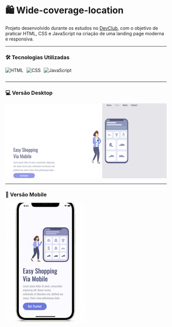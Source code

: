 # 🛍️ Wide-coverage-location

Projeto desenvolvido durante os estudos no [DevClub](https://rodolfomori.com.br/devclub), com o objetivo de praticar HTML, CSS e JavaScript na criação de uma landing page moderna e responsiva.

---

### 🛠️ Tecnologias Utilizadas

<div style="display: flex; align-items: center; gap: 10px;">
  <img src="https://cdn-icons-png.flaticon.com/128/1051/1051277.png" alt="HTML" height="30"/>
  <img src="https://cdn-icons-png.flaticon.com/128/16020/16020753.png" alt="CSS" height="30"/>
  <img src="https://img.icons8.com/?size=48&id=9OGIyU8hrxW5&format=png" alt="JavaScript" height="30"/>
</div>

---

### 💻 Versão Desktop

<img src="https://github.com/eduardodevclub/easy-shopping/blob/main/assets/Desktop.png?raw=true" alt="Versão Desktop" width="600"/>

---

### 📱 Versão Mobile

<img src="https://github.com/eduardodevclub/easy-shopping/blob/main/assets/Mockup%20Mobile.png?raw=true" alt="Versão Mobile" width="250"/>
